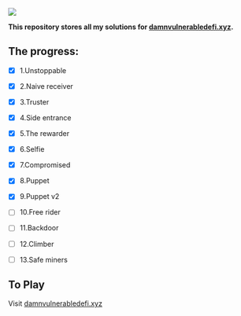 ![](cover.png)

**This repository stores all my solutions for [damnvulnerabledefi.xyz](https://damnvulnerabledefi.xyz).**

## The progress:
- [x] 1.Unstoppable
- [x] 2.Naive receiver
- [x] 3.Truster
- [x] 4.Side entrance
- [x] 5.The rewarder
- [x] 6.Selfie
- [x] 7.Compromised
- [x] 8.Puppet
- [x] 9.Puppet v2
- [ ] 10.Free rider
- [ ] 11.Backdoor
- [ ] 12.Climber
- [ ] 13.Safe miners


## To Play

Visit [damnvulnerabledefi.xyz](https://damnvulnerabledefi.xyz)
